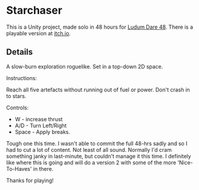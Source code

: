# Starchaser

This is a Unity project, made solo in 48 hours for
[Ludum Dare 48](https://ldjam.com/events/ludum-dare/48/starchaser). There is a
playable version at [itch.io](https://haustgeirr.itch.io/starchaser).

## Details

A slow-burn exploration roguelike. Set in a top-down 2D space.

Instructions:

Reach all five artefacts without running out of fuel or power. Don't crash in to
stars.

Controls:

- W - increase thrust
- A/D - Turn Left/Right
- Space - Apply breaks.

Tough one this time. I wasn't able to commit the full 48-hrs sadly and so I had
to cut a lot of content. Not least of all sound. Normally I'd cram something
janky in last-minute, but couldn't manage it this time. I definitely like where
this is going and will do a version 2 with some of the more 'Nice-To-Haves' in
there.

Thanks for playing!
